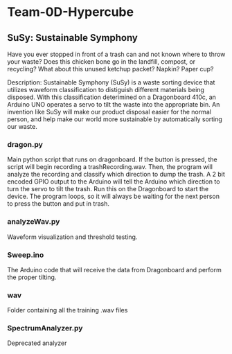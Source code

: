 # Team-0D-Hypercube

## SuSy: Sustainable Symphony 

Have you ever stopped in front of a trash can and not known where to throw 
your waste? Does this chicken bone go in the landfill, compost, or recycling?
What about this unused ketchup packet? Napkin? Paper cup? 

Description: Sustainable Symphony (SuSy) is a waste sorting device that utilizes 
waveform classification to distiguish different materials being disposed. 
With this classification deterimined on a Dragonboard 410c, an Arduino UNO
operates a servo to tilt the waste into the appropriate bin. An invention like
SuSy will make our product disposal easier for the normal person, and help
make our world more sustainable by automatically sorting our waste. 


### dragon.py 
Main python script that runs on dragonboard. If the button is pressed, the 
script will begin recording a trashRecording.wav. Then, the program will
analyze the recording and classify which direction to dump the trash. A 
2 bit encoded GPIO output to the Arduino will tell the Arduino which direction
to turn the servo to tilt the trash. Run this on the Dragonboard to start the
device. The program loops, so it will always be waiting for the next person 
to press the button and put in trash. 

### analyzeWav.py 
Waveform visualization and threshold testing. 

### Sweep.ino
The Arduino code that will receive the data from Dragonboard and perform the 
proper tilting. 

### wav 
Folder containing all the training .wav files

### SpectrumAnalyzer.py
Deprecated analyzer




